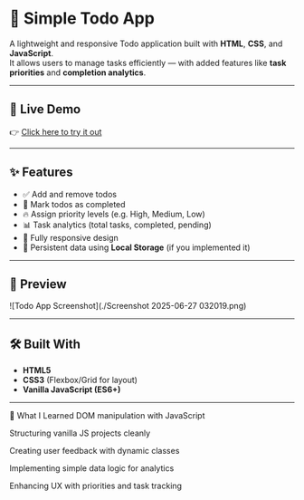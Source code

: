 
# 📝 Simple Todo App

A lightweight and responsive Todo application built with **HTML**, **CSS**, and **JavaScript**.  
It allows users to manage tasks efficiently — with added features like **task priorities** and **completion analytics**.

---

## 🚀 Live Demo  
👉 [Click here to try it out](https://simptodo.netlify.app/)

---

## ✨ Features

- ✅ Add and remove todos
- 📌 Mark todos as completed
- 🔥 Assign priority levels (e.g. High, Medium, Low)
- 📊 Task analytics (total tasks, completed, pending)
- 📱 Fully responsive design
- 💾 Persistent data using **Local Storage** (if you implemented it)

---

## 📸 Preview

![Todo App Screenshot](./Screenshot 2025-06-27 032019.png) <!-- Optional: add a real screenshot of your app -->

---

## 🛠 Built With

- **HTML5**
- **CSS3** (Flexbox/Grid for layout)
- **Vanilla JavaScript (ES6+)**

---
🧠 What I Learned
DOM manipulation with JavaScript

Structuring vanilla JS projects cleanly

Creating user feedback with dynamic classes

Implementing simple data logic for analytics

Enhancing UX with priorities and task tracking
